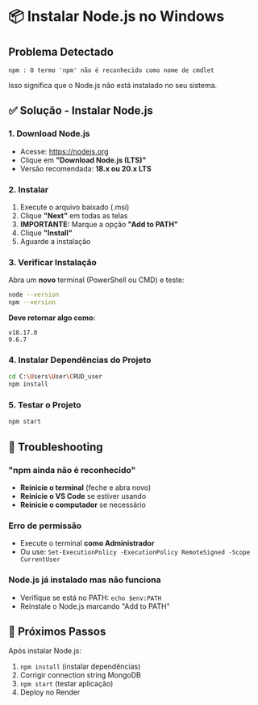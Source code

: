 # 📦 Instalar Node.js no Windows

## Problema Detectado
```
npm : O termo 'npm' não é reconhecido como nome de cmdlet
```

Isso significa que o Node.js não está instalado no seu sistema.

## ✅ Solução - Instalar Node.js

### 1. Download Node.js
- Acesse: https://nodejs.org
- Clique em **"Download Node.js (LTS)"**
- Versão recomendada: **18.x ou 20.x LTS**

### 2. Instalar
1. Execute o arquivo baixado (.msi)
2. Clique **"Next"** em todas as telas
3. **IMPORTANTE:** Marque a opção **"Add to PATH"**
4. Clique **"Install"**
5. Aguarde a instalação

### 3. Verificar Instalação
Abra um **novo** terminal (PowerShell ou CMD) e teste:
```bash
node --version
npm --version
```

**Deve retornar algo como:**
```
v18.17.0
9.6.7
```

### 4. Instalar Dependências do Projeto
```bash
cd C:\Users\User\CRUD_user
npm install
```

### 5. Testar o Projeto
```bash
npm start
```

## 🚨 Troubleshooting

### "npm ainda não é reconhecido"
- **Reinicie o terminal** (feche e abra novo)
- **Reinicie o VS Code** se estiver usando
- **Reinicie o computador** se necessário

### Erro de permissão
- Execute o terminal **como Administrador**
- Ou use: `Set-ExecutionPolicy -ExecutionPolicy RemoteSigned -Scope CurrentUser`

### Node.js já instalado mas não funciona
- Verifique se está no PATH: `echo $env:PATH`
- Reinstale o Node.js marcando "Add to PATH"

## 📱 Próximos Passos

Após instalar Node.js:
1. `npm install` (instalar dependências)
2. Corrigir connection string MongoDB
3. `npm start` (testar aplicação)
4. Deploy no Render
